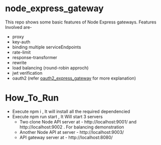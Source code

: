 # node_express_gateway
This repo shows some basic features of Node Express gateways. Features Involved are- 
 - proxy
 - key-auth
 - binding multiple serviceEndpoints
 - rate-limit
 - response-transformer
 - rewrite
 - load balancing (round-robin approch)
 - jwt verification
 - oauth2 (refer [oauth2_express_gateway](./oauth2_express_gateway.docx) for more explanation)
  
 # How_To_Run
 
 - Execute npm i , It will install all the required dependencied
 - Execute npm run start , It Will start 3 servers 
   - Two clone Node API server at - http://localhost:9001/ and http://localhost:9002 . For balancing demonstration
   - Another Node API at server - http://localhost:9003/
   - API gateway server at - http://localhost:8080/
